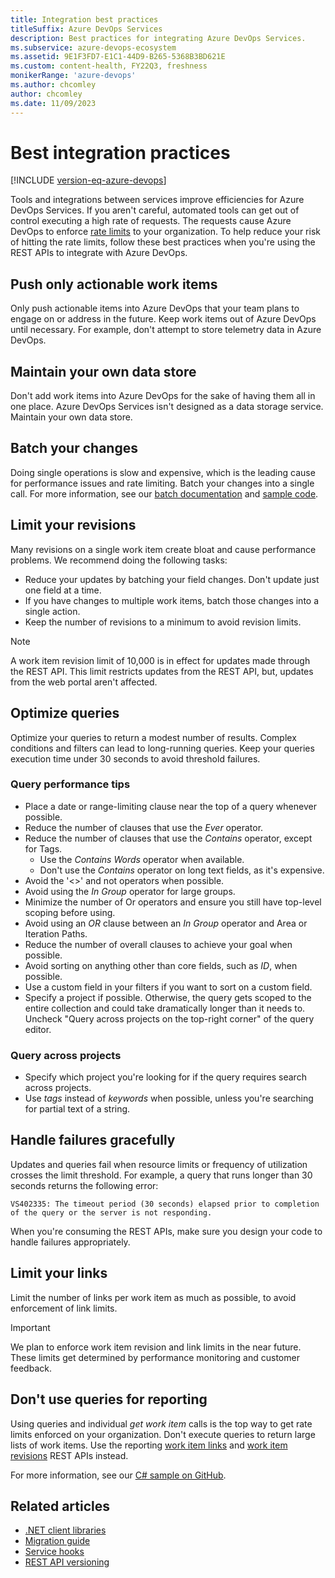 ```yaml
---
title: Integration best practices
titleSuffix: Azure DevOps Services 
description: Best practices for integrating Azure DevOps Services.
ms.subservice: azure-devops-ecosystem
ms.assetid: 9E1F3FD7-E1C1-44D9-B265-5368B3BD621E
ms.custom: content-health, FY22Q3, freshness
monikerRange: 'azure-devops'
ms.author: chcomley
author: chcomley
ms.date: 11/09/2023
---
```


<!--- Supports FWLINK:  https://go.microsoft.com/fwlink/?LinkId=692096   --> 

# Best integration practices

[!INCLUDE [version-eq-azure-devops](../../includes/version-eq-azure-devops.md)]

Tools and integrations between services improve efficiencies for Azure DevOps Services. If you aren't careful, automated tools can get out of control executing a high rate of requests. The requests cause Azure DevOps to enforce [rate limits](./rate-limits.md) to your organization. To help reduce your risk of hitting the rate limits, follow these best practices when you're using the REST APIs to integrate with Azure DevOps. 

## Push only actionable work items

Only push actionable items into Azure DevOps that your team plans to engage on or address in the future. Keep work items out of Azure DevOps until necessary. For example, don't attempt to store telemetry data in Azure DevOps.

## Maintain your own data store

Don't add work items into Azure DevOps for the sake of having them all in one place. Azure DevOps Services isn't designed as a data storage service. Maintain your own data store.

## Batch your changes

Doing single operations is slow and expensive, which is the leading cause for performance issues and rate limiting. Batch your changes into a single call. For more information, see our [batch documentation](/previous-versions/azure/devops/integrate/previous-apis/wit/batch) and [sample code](/previous-versions/azure/devops/integrate/previous-apis/wit/samples).

## Limit your revisions

Many revisions on a single work item create bloat and cause performance problems. We recommend doing the following tasks:

* Reduce your updates by batching your field changes. Don't update just one field at a time.
* If you have changes to multiple work items, batch those changes into a single action.
* Keep the number of revisions to a minimum to avoid revision limits.

> [!NOTE]   
> A work item revision limit of 10,000 is in effect for updates made through the REST API. This limit restricts updates from the REST API, but, updates from the web portal aren't affected.  

## Optimize queries

Optimize your queries to return a modest number of results. Complex conditions and filters can lead to long-running queries. Keep your queries execution time under 30 seconds to avoid threshold failures.

### Query performance tips

* Place a date or range-limiting clause near the top of a query whenever possible.
* Reduce the number of clauses that use the *Ever* operator.
* Reduce the number of clauses that use the *Contains* operator, except for Tags.
    - Use the *Contains Words* operator when available.
    - Don't use the *Contains* operator on long text fields, as it's expensive.
* Avoid the '<>' and not operators when possible.
* Avoid using the *In Group* operator for large groups.
* Minimize the number of Or operators and ensure you still have top-level scoping before using.
* Avoid using an *OR* clause between an *In Group* operator and Area or Iteration Paths.
* Reduce the number of overall clauses to achieve your goal when possible.
* Avoid sorting on anything other than core fields, such as *ID*, when possible.
* Use a custom field in your filters if you want to sort on a custom field.
* Specify a project if possible. Otherwise, the query gets scoped to the entire collection and could take dramatically longer than it needs to. Uncheck "Query across projects on the top-right corner" of the query editor.

### Query across projects

* Specify which project you're looking for if the query requires search across projects.
* Use *tags* instead of *keywords* when possible, unless you're searching for partial text of a string.

## Handle failures gracefully

Updates and queries fail when resource limits or frequency of utilization crosses the limit threshold. For example, a query that runs longer than 30 seconds returns the following error:

```VS402335: The timeout period (30 seconds) elapsed prior to completion of the query or the server is not responding.```

When you're consuming the REST APIs, make sure you design your code to handle failures appropriately.

## Limit your links

Limit the number of links per work item as much as possible, to avoid enforcement of link limits.

> [!IMPORTANT]
> We plan to enforce work item revision and link limits in the near future. These limits get determined by performance monitoring and customer feedback.

## Don't use queries for reporting

Using queries and individual *get work item* calls is the top way to get rate limits enforced on your organization. Don't execute queries to return large lists of work items. Use the reporting [work item links](/rest/api/azure/devops/wit/reporting%20work%20item%20links) and [work item revisions](/rest/api/azure/devops/wit/reporting%20work%20item%20revisions) REST APIs instead.

For more information, see our [C# sample on GitHub](https://github.com/sferg-msft/vsts-wit-reporting-example).

## Related articles

- [.NET client libraries](dotnet-client-libraries.md)
- [Migration guide](migration-guide.md)
- [Service hooks](service-hooks.md)
- [REST API versioning](rest-api-versioning.md)
